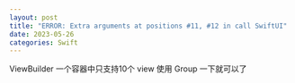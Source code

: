 ```yaml
---
layout: post
title: "ERROR: Extra arguments at positions #11, #12 in call SwiftUI"
date: 2023-05-26
categories: Swift
---
```

        

ViewBuilder 一个容器中只支持10个 view
使用 Group 一下就可以了